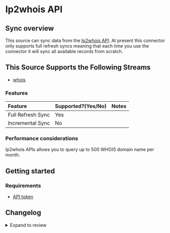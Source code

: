 # Ip2whois API

## Sync overview

This source can sync data from the [Ip2whois API](https://www.ip2whois.com/developers-api). At present this connector only supports full refresh syncs meaning that each time you use the connector it will sync all available records from scratch.

## This Source Supports the Following Streams

- [whois](https://www.ip2whois.com/developers-api)

### Features

| Feature           | Supported?\(Yes/No\) | Notes |
| :---------------- | :------------------- | :---- |
| Full Refresh Sync | Yes                  |       |
| Incremental Sync  | No                   |       |

### Performance considerations

Ip2whois APIs allows you to query up to 500 WHOIS domain name per month.

## Getting started

### Requirements

- [API token](https://www.ip2whois.com/register)

## Changelog

<details>
  <summary>Expand to review</summary>

| Version | Date       | Pull Request                                              | Subject                                                                         |
| :------ | :--------- | :-------------------------------------------------------- | :------------------------------------------------------------------------------ |
| 0.2.38 | 2025-10-14 | [67951](https://github.com/airbytehq/airbyte/pull/67951) | Update dependencies |
| 0.2.37 | 2025-10-07 | [67359](https://github.com/airbytehq/airbyte/pull/67359) | Update dependencies |
| 0.2.36 | 2025-09-30 | [66784](https://github.com/airbytehq/airbyte/pull/66784) | Update dependencies |
| 0.2.35 | 2025-09-09 | [66052](https://github.com/airbytehq/airbyte/pull/66052) | Update dependencies |
| 0.2.34 | 2025-08-23 | [65363](https://github.com/airbytehq/airbyte/pull/65363) | Update dependencies |
| 0.2.33 | 2025-08-09 | [64592](https://github.com/airbytehq/airbyte/pull/64592) | Update dependencies |
| 0.2.32 | 2025-08-02 | [64237](https://github.com/airbytehq/airbyte/pull/64237) | Update dependencies |
| 0.2.31 | 2025-07-26 | [63914](https://github.com/airbytehq/airbyte/pull/63914) | Update dependencies |
| 0.2.30 | 2025-07-19 | [63513](https://github.com/airbytehq/airbyte/pull/63513) | Update dependencies |
| 0.2.29 | 2025-07-12 | [63108](https://github.com/airbytehq/airbyte/pull/63108) | Update dependencies |
| 0.2.28 | 2025-07-05 | [62626](https://github.com/airbytehq/airbyte/pull/62626) | Update dependencies |
| 0.2.27 | 2025-06-28 | [62181](https://github.com/airbytehq/airbyte/pull/62181) | Update dependencies |
| 0.2.26 | 2025-06-21 | [61798](https://github.com/airbytehq/airbyte/pull/61798) | Update dependencies |
| 0.2.25 | 2025-06-14 | [61081](https://github.com/airbytehq/airbyte/pull/61081) | Update dependencies |
| 0.2.24 | 2025-05-24 | [60607](https://github.com/airbytehq/airbyte/pull/60607) | Update dependencies |
| 0.2.23 | 2025-05-10 | [59831](https://github.com/airbytehq/airbyte/pull/59831) | Update dependencies |
| 0.2.22 | 2025-05-03 | [59235](https://github.com/airbytehq/airbyte/pull/59235) | Update dependencies |
| 0.2.21 | 2025-04-26 | [58785](https://github.com/airbytehq/airbyte/pull/58785) | Update dependencies |
| 0.2.20 | 2025-04-19 | [58189](https://github.com/airbytehq/airbyte/pull/58189) | Update dependencies |
| 0.2.19 | 2025-04-12 | [57700](https://github.com/airbytehq/airbyte/pull/57700) | Update dependencies |
| 0.2.18 | 2025-04-05 | [57064](https://github.com/airbytehq/airbyte/pull/57064) | Update dependencies |
| 0.2.17 | 2025-03-29 | [56718](https://github.com/airbytehq/airbyte/pull/56718) | Update dependencies |
| 0.2.16 | 2025-03-22 | [56023](https://github.com/airbytehq/airbyte/pull/56023) | Update dependencies |
| 0.2.15 | 2025-03-08 | [55502](https://github.com/airbytehq/airbyte/pull/55502) | Update dependencies |
| 0.2.14 | 2025-03-01 | [54791](https://github.com/airbytehq/airbyte/pull/54791) | Update dependencies |
| 0.2.13 | 2025-02-22 | [54300](https://github.com/airbytehq/airbyte/pull/54300) | Update dependencies |
| 0.2.12 | 2025-02-15 | [53838](https://github.com/airbytehq/airbyte/pull/53838) | Update dependencies |
| 0.2.11 | 2025-02-08 | [53284](https://github.com/airbytehq/airbyte/pull/53284) | Update dependencies |
| 0.2.10 | 2025-02-01 | [52773](https://github.com/airbytehq/airbyte/pull/52773) | Update dependencies |
| 0.2.9 | 2025-01-25 | [52233](https://github.com/airbytehq/airbyte/pull/52233) | Update dependencies |
| 0.2.8 | 2025-01-18 | [51830](https://github.com/airbytehq/airbyte/pull/51830) | Update dependencies |
| 0.2.7 | 2025-01-11 | [51152](https://github.com/airbytehq/airbyte/pull/51152) | Update dependencies |
| 0.2.6 | 2024-12-28 | [50644](https://github.com/airbytehq/airbyte/pull/50644) | Update dependencies |
| 0.2.5 | 2024-12-21 | [50069](https://github.com/airbytehq/airbyte/pull/50069) | Update dependencies |
| 0.2.4 | 2024-12-14 | [49644](https://github.com/airbytehq/airbyte/pull/49644) | Update dependencies |
| 0.2.3 | 2024-12-12 | [47893](https://github.com/airbytehq/airbyte/pull/47893) | Update dependencies |
| 0.2.2 | 2024-10-28 | [47471](https://github.com/airbytehq/airbyte/pull/47471) | Update dependencies |
| 0.2.1 | 2024-08-16 | [44196](https://github.com/airbytehq/airbyte/pull/44196) | Bump source-declarative-manifest version |
| 0.2.0 | 2024-08-15 | [44138](https://github.com/airbytehq/airbyte/pull/44138) | Refactor connector to manifest-only format |
| 0.1.15 | 2024-08-10 | [43644](https://github.com/airbytehq/airbyte/pull/43644) | Update dependencies |
| 0.1.14 | 2024-08-03 | [43158](https://github.com/airbytehq/airbyte/pull/43158) | Update dependencies |
| 0.1.13 | 2024-07-27 | [42611](https://github.com/airbytehq/airbyte/pull/42611) | Update dependencies |
| 0.1.12 | 2024-07-20 | [42216](https://github.com/airbytehq/airbyte/pull/42216) | Update dependencies |
| 0.1.11 | 2024-07-13 | [41860](https://github.com/airbytehq/airbyte/pull/41860) | Update dependencies |
| 0.1.10 | 2024-07-10 | [41445](https://github.com/airbytehq/airbyte/pull/41445) | Update dependencies |
| 0.1.9 | 2024-07-09 | [41310](https://github.com/airbytehq/airbyte/pull/41310) | Update dependencies |
| 0.1.8 | 2024-07-06 | [40966](https://github.com/airbytehq/airbyte/pull/40966) | Update dependencies |
| 0.1.7 | 2024-06-25 | [40342](https://github.com/airbytehq/airbyte/pull/40342) | Update dependencies |
| 0.1.6 | 2024-06-22 | [40157](https://github.com/airbytehq/airbyte/pull/40157) | Update dependencies |
| 0.1.5 | 2024-06-06 | [39283](https://github.com/airbytehq/airbyte/pull/39283) | [autopull] Upgrade base image to v1.2.2 |
| 0.1.4 | 2024-05-20 | [38215](https://github.com/airbytehq/airbyte/pull/38215) | Make connector compatible with builder |
| 0.1.3 | 2024-04-19 | [37180](https://github.com/airbytehq/airbyte/pull/37180) | Upgrade to CDK 0.80.0 and manage dependencies with Poetry. |
| 0.1.2 | 2024-04-15 | [37180](https://github.com/airbytehq/airbyte/pull/37180) | Base image migration: remove Dockerfile and use the python-connector-base image |
| 0.1.1 | 2024-04-12 | [37180](https://github.com/airbytehq/airbyte/pull/37180) | schema descriptions |
| 0.1.0   | 2022-10-29 | [#18651](https://github.com/airbytehq/airbyte/pull/18651) | 🎉 New source: Ip2whois [low-code SDK]                                          |

</details>
